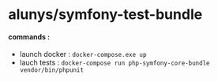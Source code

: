 # alunys/symfony-test-bundle

#### commands :
* launch docker : `docker-compose.exe up`
* lauch tests : `docker-compose run php-symfony-core-bundle vendor/bin/phpunit`